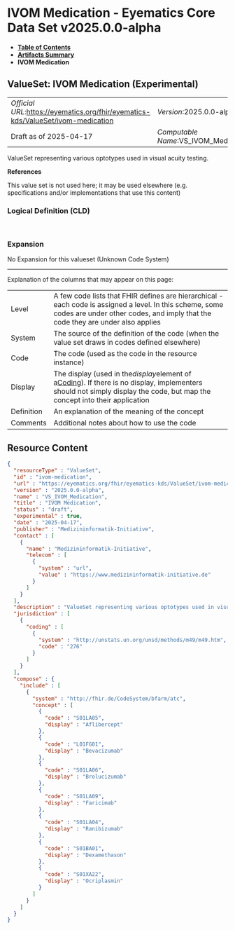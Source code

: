 # IVOM Medication - Eyematics Core Data Set v2025.0.0-alpha

* [**Table of Contents**](toc.md)
* [**Artifacts Summary**](artifacts.md)
* **IVOM Medication**

## ValueSet: IVOM Medication (Experimental) 

| | |
| :--- | :--- |
| *Official URL*:https://eyematics.org/fhir/eyematics-kds/ValueSet/ivom-medication | *Version*:2025.0.0-alpha |
| Draft as of 2025-04-17 | *Computable Name*:VS_IVOM_Medication |

 
ValueSet representing various optotypes used in visual acuity testing. 

 **References** 

This value set is not used here; it may be used elsewhere (e.g. specifications and/or implementations that use this content)

### Logical Definition (CLD)

 

### Expansion

No Expansion for this valueset (Unknown Code System)

-------

 Explanation of the columns that may appear on this page: 

| | |
| :--- | :--- |
| Level | A few code lists that FHIR defines are hierarchical - each code is assigned a level. In this scheme, some codes are under other codes, and imply that the code they are under also applies |
| System | The source of the definition of the code (when the value set draws in codes defined elsewhere) |
| Code | The code (used as the code in the resource instance) |
| Display | The display (used in the*display*element of a[Coding](http://hl7.org/fhir/R4/datatypes.html#Coding)). If there is no display, implementers should not simply display the code, but map the concept into their application |
| Definition | An explanation of the meaning of the concept |
| Comments | Additional notes about how to use the code |



## Resource Content

```json
{
  "resourceType" : "ValueSet",
  "id" : "ivom-medication",
  "url" : "https://eyematics.org/fhir/eyematics-kds/ValueSet/ivom-medication",
  "version" : "2025.0.0-alpha",
  "name" : "VS_IVOM_Medication",
  "title" : "IVOM Medication",
  "status" : "draft",
  "experimental" : true,
  "date" : "2025-04-17",
  "publisher" : "Medizininformatik-Initiative",
  "contact" : [
    {
      "name" : "Medizininformatik-Initiative",
      "telecom" : [
        {
          "system" : "url",
          "value" : "https://www.medizininformatik-initiative.de"
        }
      ]
    }
  ],
  "description" : "ValueSet representing various optotypes used in visual acuity testing.",
  "jurisdiction" : [
    {
      "coding" : [
        {
          "system" : "http://unstats.un.org/unsd/methods/m49/m49.htm",
          "code" : "276"
        }
      ]
    }
  ],
  "compose" : {
    "include" : [
      {
        "system" : "http://fhir.de/CodeSystem/bfarm/atc",
        "concept" : [
          {
            "code" : "S01LA05",
            "display" : "Aflibercept"
          },
          {
            "code" : "L01FG01",
            "display" : "Bevacizumab"
          },
          {
            "code" : "S01LA06",
            "display" : "Brolucizumab"
          },
          {
            "code" : "S01LA09",
            "display" : "Faricimab"
          },
          {
            "code" : "S01LA04",
            "display" : "Ranibizumab"
          },
          {
            "code" : "S01BA01",
            "display" : "Dexamethason"
          },
          {
            "code" : "S01XA22",
            "display" : "Ocriplasmin"
          }
        ]
      }
    ]
  }
}

```
